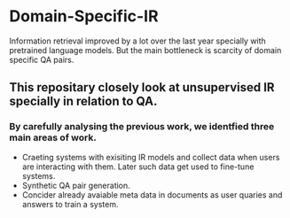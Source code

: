 # Domain-Specific-IR
Information retrieval improved by a lot over the last year specially with pretrained language models.  But the main bottleneck is scarcity of domain specific QA pairs.

## This repositary closely look at unsupervised IR specially in relation to QA.

### By carefully analysing the previous work, we identfied three main areas of work. 

- Craeting systems with exisiting IR models and collect data when users are interacting with them. Later such data get used to fine-tune systems.
- Synthetic QA pair generation.
- Concider already avaiable meta data in documents as user quaries and answers to train a system.
